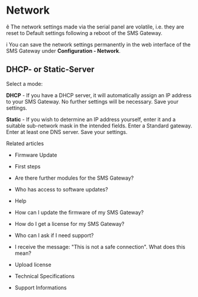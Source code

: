 # Network

ê The network settings made via the serial panel are volatile, i.e. they are
reset to Default settings following a reboot of the SMS Gateway.

i You can save the network settings permanently in the web interface of the
SMS Gateway under **Configuration - Network**.

## DHCP- or Static-Server

Select a mode:  
  
**DHCP** \- If you have a DHCP server, it will automatically assign an IP
address to your SMS Gateway. No further settings will be necessary. Save your
settings.

**Static** \- If you wish to determine an IP address yourself, enter it and a
suitable sub-network mask in the intended fields. Enter a Standard gateway.
Enter at least one DNS server. Save your settings.

Related articles

  * Firmware Update

  * First steps 

  * Are there further modules for the SMS Gateway?
  * Who has access to software updates?

  * Help

  * How can I update the firmware of my SMS Gateway?

  * How do I get a license for my SMS Gateway?

  * Who can I ask if I need support?

  * I receive the message: "This is not a safe connection". What does this mean?

  * Upload license

  * Technical Specifications
  * Support Informations

